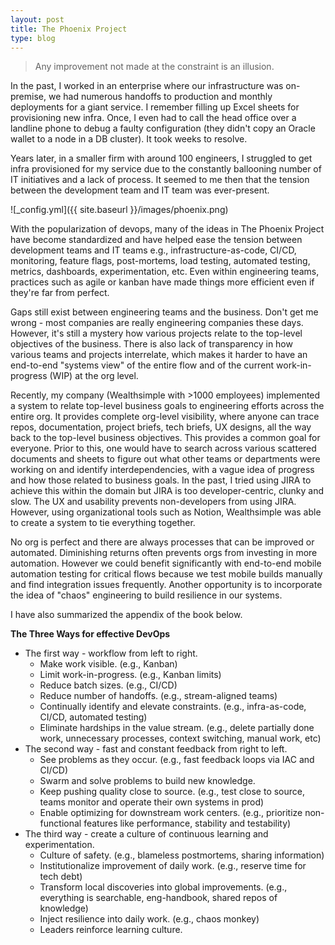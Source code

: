 ```yaml
---
layout: post
title: The Phoenix Project
type: blog
---
```

> Any improvement not made at the constraint is an illusion.

In the past, I worked in an enterprise where our infrastructure was on-premise, we had numerous handoffs to production and monthly deployments for a giant service. I remember filling up Excel sheets for provisioning new infra. Once, I even had to call the head office over a landline phone to debug a faulty configuration (they didn't copy an Oracle wallet to a node in a DB cluster). It took weeks to resolve. 

Years later, in a smaller firm with around 100 engineers, I struggled to get infra provisioned for my service due to the constantly ballooning number of IT initiatives and a lack of process. It seemed to me then that the tension between the development team and IT team was ever-present.

![_config.yml]({{ site.baseurl }}/images/phoenix.png)

With the popularization of devops, many of the ideas in The Phoenix Project have become standardized and have helped ease the tension between development teams and IT teams e.g., infrastructure-as-code, CI/CD, monitoring, feature flags, post-mortems, load testing, automated testing, metrics, dashboards, experimentation, etc. Even within engineering teams, practices such as agile or kanban have made things more efficient even if they're far from perfect.

Gaps still exist between engineering teams and the business. Don't get me wrong - most companies are really engineering companies these days. However, it's still a mystery how various projects relate to the top-level objectives of the business. There is also lack of transparency in how various teams and projects interrelate, which makes it harder to have an end-to-end "systems view" of the entire flow and of the current work-in-progress (WIP) at the org level.

Recently, my company (Wealthsimple with >1000 employees) implemented a system to relate top-level business goals to engineering efforts across the entire org. It provides complete org-level visibility, where anyone can trace repos, documentation, project briefs, tech briefs, UX designs, all the way back to the top-level business objectives. This provides a common goal for everyone. Prior to this, one would have to search across various scattered documents and sheets to figure out what other teams or departments were working on and identify interdependencies, with a vague idea of progress and how those related to business goals. In the past, I tried using JIRA to achieve this within the domain but JIRA is too developer-centric, clunky and slow. The UX and usability prevents non-developers from using JIRA. However, using organizational tools such as Notion, Wealthsimple was able to create a system to tie everything together.

No org is perfect and there are always processes that can be improved or automated. Diminishing returns often prevents orgs from investing in more automation. However we could benefit significantly with end-to-end mobile automation testing for critical flows because we test mobile builds manually and find integration issues frequently. Another opportunity is to incorporate the idea of "chaos" engineering to build resilience in our systems.

I have also summarized the appendix of the book below.

**The Three Ways for effective DevOps**
* The first way - workflow from left to right.
  * Make work visible. (e.g., Kanban)
  * Limit work-in-progress. (e.g., Kanban limits)
  * Reduce batch sizes. (e.g., CI/CD)
  * Reduce number of handoffs. (e.g., stream-aligned teams)
  * Continually identify and elevate constraints. (e.g., infra-as-code, CI/CD, automated testing)
  * Eliminate hardships in the value stream. (e.g., delete partially done work, unnecessary processes, context switching, manual work, etc)
* The second way - fast and constant feedback from right to left.
  * See problems as they occur. (e.g., fast feedback loops via IAC and CI/CD)
  * Swarm and solve problems to build new knowledge.
  * Keep pushing quality close to source. (e.g., test close to source, teams monitor and operate their own systems in prod)
  * Enable optimizing for downstream work centers. (e.g., prioritize non-functional features like performance, stability and testability)
* The third way - create a culture of continuous learning and experimentation.
  * Culture of safety. (e.g., blameless postmortems, sharing information)
  * Institutionalize improvement of daily work. (e.g., reserve time for tech debt)
  * Transform local discoveries into global improvements. (e.g., everything is searchable, eng-handbook, shared repos of knowledge)
  * Inject resilience into daily work. (e.g., chaos monkey)
  * Leaders reinforce learning culture.